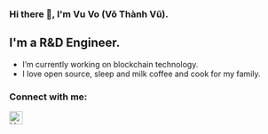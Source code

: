 ### Hi there 👋, I'm Vu Vo (Võ Thành Vũ).


## I'm a R&D Engineer.

- I’m currently working on blockchain technology.
- I love open source, sleep and milk coffee and cook for my family.
 
### Connect with me:
[<img align="left" alt="Vu Vo | LinkedIn" width="24px" src="https://cdn.jsdelivr.net/npm/simple-icons@v3/icons/linkedin.svg" />][linkedin]
<br/>

[linkedin]: https://www.linkedin.com/in/vuvoth
